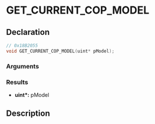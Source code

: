 # GET_CURRENT_COP_MODEL

## Declaration
```cpp
// 0x18B2055
void GET_CURRENT_COP_MODEL(uint* pModel);
```

### Arguments

### Results
- **uint\*:** pModel

## Description
